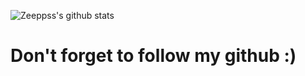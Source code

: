 ![Zeeppss's github stats](https://github-readme-stats.vercel.app/api?username=zeeppss&show_icons=true&theme=highcontrast)

# Don't forget to follow my github :)
